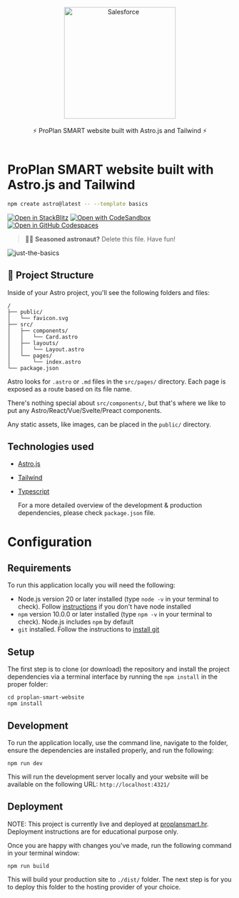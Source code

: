 <br />
<a  href="https://astro.build/">
<div align="center">
<img  src="https://astro.js.org/astro.png"  alt="Salesforce"  width="250"  />
</a>
</div>
<br />
<div align="center">
  ⚡️ ProPlan SMART website built with Astro.js and Tailwind ⚡️
</div>
<br />

# ProPlan SMART website built with Astro.js and Tailwind

```sh
npm create astro@latest -- --template basics
```

[![Open in StackBlitz](https://developer.stackblitz.com/img/open_in_stackblitz.svg)](https://stackblitz.com/github/withastro/astro/tree/latest/examples/basics)
[![Open with CodeSandbox](https://assets.codesandbox.io/github/button-edit-lime.svg)](https://codesandbox.io/p/sandbox/github/withastro/astro/tree/latest/examples/basics)
[![Open in GitHub Codespaces](https://github.com/codespaces/badge.svg)](https://codespaces.new/withastro/astro?devcontainer_path=.devcontainer/basics/devcontainer.json)

> 🧑‍🚀 **Seasoned astronaut?** Delete this file. Have fun!

![just-the-basics](https://github.com/withastro/astro/assets/2244813/a0a5533c-a856-4198-8470-2d67b1d7c554)

## 🚀 Project Structure

Inside of your Astro project, you'll see the following folders and files:

```text
/
├── public/
│   └── favicon.svg
├── src/
│   ├── components/
│   │   └── Card.astro
│   ├── layouts/
│   │   └── Layout.astro
│   └── pages/
│       └── index.astro
└── package.json
```

Astro looks for `.astro` or `.md` files in the `src/pages/` directory. Each page is exposed as a route based on its file name.

There's nothing special about `src/components/`, but that's where we like to put any Astro/React/Vue/Svelte/Preact components.

Any static assets, like images, can be placed in the `public/` directory.

## Technologies used

- [Astro.js](https://docs.astro.build/en/getting-started/)
- [Tailwind](https://tailwindcss.com)
- [Typescript](https://www.typescriptlang.org)

  For a more detailed overview of the development & production dependencies, please check `package.json` file.

# Configuration

## Requirements

To run this application locally you will need the following:

- Node.js version 20 or later installed (type `node -v` in your terminal to check). Follow [instructions](https://nodejs.org/en/download) if you don't have node installed
- `npm` version 10.0.0 or later installed (type `npm -v` in your terminal to check). Node.js includes `npm` by default
- `git` installed. Follow the instructions to [install git](https://git-scm.com/downloads)

## Setup

The first step is to clone (or download) the repository and install the project dependencies via a terminal interface by running the `npm install` in the proper folder:

```
cd proplan-smart-website
npm install
```

## Development

To run the application locally, use the command line, navigate to the folder, ensure the dependencies are installed properly, and run the following:

```
npm run dev
```

This will run the development server locally and your website will be available on the following URL: `http://localhost:4321/`

## Deployment

NOTE: This project is currently live and deployed at [proplansmart.hr](https://proplansmart.hr). Deployment instructions are for educational purpose only.

Once you are happy with changes you've made, run the following command in your terminal window:

```
npm run build
```

This will build your production site to `./dist/` folder. The next step is for you to deploy this folder to the hosting provider of your choice.
